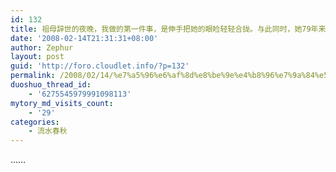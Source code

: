 ```yaml
---
id: 132
title: 祖母辞世的夜晚，我做的第一件事，是伸手把她的眼睑轻轻合拢。与此同时，她79年来所怀有的梦，便如落在人行道上的夏日阵雨一样悄然逝去，了无遗痕了
date: '2008-02-14T21:31:31+08:00'
author: Zephur
layout: post
guid: 'http://foro.cloudlet.info/?p=132'
permalink: /2008/02/14/%e7%a5%96%e6%af%8d%e8%be%9e%e4%b8%96%e7%9a%84%e5%a4%9c%e6%99%9a%ef%bc%8c%e6%88%91%e5%81%9a%e7%9a%84%e7%ac%ac%e4%b8%80%e4%bb%b6%e4%ba%8b%ef%bc%8c%e6%98%af%e4%bc%b8%e6%89%8b%e6%8a%8a%e5%a5%b9%e7%9a%84/
duoshuo_thread_id:
    - '6275545979991098113'
mytory_md_visits_count:
    - '29'
categories:
    - 流水春秋
---
```


……